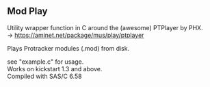 ## Mod Play

Utility wrapper function in C around the (awesome) PTPlayer by PHX.  
-> https://aminet.net/package/mus/play/ptplayer

Plays Protracker modules (.mod) from disk.

see "example.c" for usage.  
Works on kickstart 1.3 and above.  
Compiled with SAS/C 6.58

